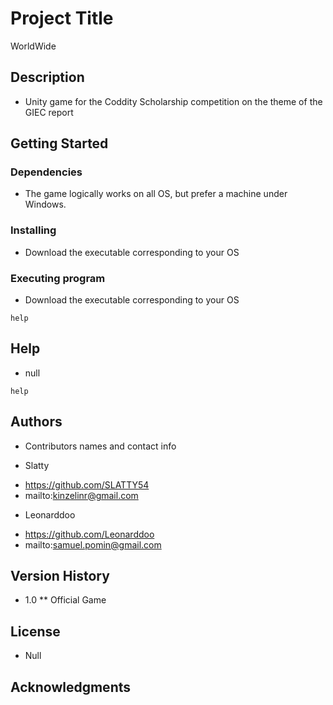 # Project Title

WorldWide

## Description

* Unity game for the Coddity Scholarship competition on the theme of the GIEC report

## Getting Started

### Dependencies

* The game logically works on all OS, but prefer a machine under Windows.

### Installing

* Download the executable corresponding to your OS

### Executing program

* Download the executable corresponding to your OS
```
help
```

## Help

* null
```
help
```

## Authors

* Contributors names and contact info

- Slatty
* https://github.com/SLATTY54
* mailto:kinzelinr@gmail.com
   
   
- Leonarddoo
* https://github.com/Leonarddoo
* mailto:samuel.pomin@gmail.com

## Version History

* 1.0
    ** Official Game

## License

* Null

## Acknowledgments
